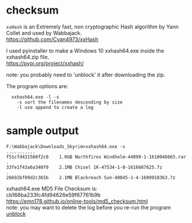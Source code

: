 # checksum

`xxHash` is an Extremely fast, non cryptographic Hash algorithm by Yann Collet and used by Wabbajack.  
https://github.com/Cyan4973/xxHash  

I used pyinstaller to make a Windows 10 xxhash64.exe inside the xxhash64.zip file.  
https://pypi.org/project/xxhash/  

note: you probably need to 'unblock' it after downloading the zip. 

The program options are:  
```
  xxhash64.exe -l -s
    -s sort the filenames descending by size  
    -l use append to create a log  
```
# sample output
```
F:\Wabbajack\Downloads_Skyrim>xxhash64.exe -s
...........
f51cfd431560f2c0    1.0GB Northfires Windhelm-44099-1-1610046665.rar
.
33fe1f43a6a340f0    2.1MB Chisel 1K-47534-1-0-1616687625.7z
.
26692bf09d2c365b    2.1MB Blackreach Sun-40045-1-4-1609918363.7z
```

xxhash64.exe MD5 File Checksum is: cb166ba233fc4fd94626e59f67761b9b  
https://emn178.github.io/online-tools/md5_checksum.html  
note: you may want to delete the log before you re-run the program  
[unblock](unblock.jpg)
